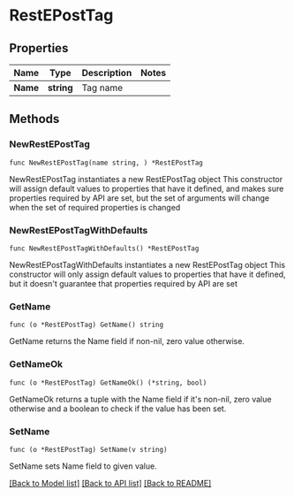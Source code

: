 # RestEPostTag

## Properties

Name | Type | Description | Notes
------------ | ------------- | ------------- | -------------
**Name** | **string** | Tag name | 

## Methods

### NewRestEPostTag

`func NewRestEPostTag(name string, ) *RestEPostTag`

NewRestEPostTag instantiates a new RestEPostTag object
This constructor will assign default values to properties that have it defined,
and makes sure properties required by API are set, but the set of arguments
will change when the set of required properties is changed

### NewRestEPostTagWithDefaults

`func NewRestEPostTagWithDefaults() *RestEPostTag`

NewRestEPostTagWithDefaults instantiates a new RestEPostTag object
This constructor will only assign default values to properties that have it defined,
but it doesn't guarantee that properties required by API are set

### GetName

`func (o *RestEPostTag) GetName() string`

GetName returns the Name field if non-nil, zero value otherwise.

### GetNameOk

`func (o *RestEPostTag) GetNameOk() (*string, bool)`

GetNameOk returns a tuple with the Name field if it's non-nil, zero value otherwise
and a boolean to check if the value has been set.

### SetName

`func (o *RestEPostTag) SetName(v string)`

SetName sets Name field to given value.



[[Back to Model list]](../README.md#documentation-for-models) [[Back to API list]](../README.md#documentation-for-api-endpoints) [[Back to README]](../README.md)


